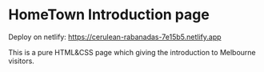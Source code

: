 # HomeTown Introduction page

Deploy on netlify: https://cerulean-rabanadas-7e15b5.netlify.app

This is a pure HTML&CSS page which giving the introduction to Melbourne visitors.
